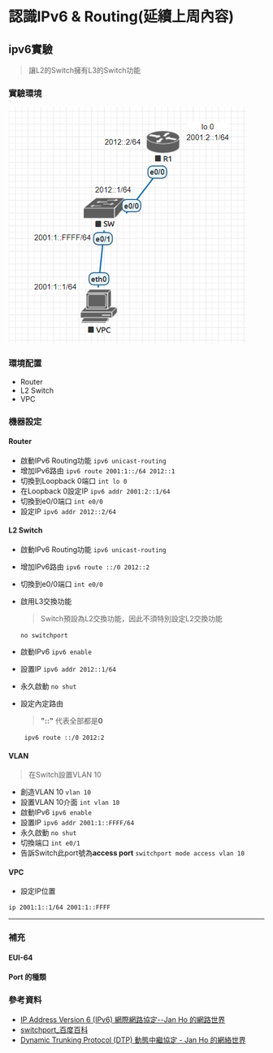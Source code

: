 # 認識IPv6 & Routing(延續上周內容)
## ipv6實驗
>讓L2的Switch擁有L3的Switch功能
### 實驗環境
![1014-01](./20201014/1014-01.png)
### 環境配置
* Router
* L2 Switch
* VPC
### 機器設定
#### Router
* 啟動IPv6 Routing功能
    ```ipv6 unicast-routing```
* 增加IPv6路由
    ```ipv6 route 2001:1::/64 2012::1```
* 切換到Loopback 0端口
    ```int lo 0```
* 在Loopback 0設定IP
    ```ipv6 addr 2001:2::1/64```
* 切換到e0/0端口
    ```int e0/0```
* 設定IP
    ```ipv6 addr 2012::2/64```

#### L2 Switch
* 啟動IPv6 Routing功能
    ```ipv6 unicast-routing```
* 增加IPv6路由
    ```ipv6 route ::/0 2012::2```
* 切換到e0/0端口
    ```int e0/0```
* 啟用L3交換功能
    >Switch預設為L2交換功能，因此不須特別設定L2交換功能

    ```no switchport```
* 啟動IPv6
    ```ipv6 enable```
* 設置IP
    ```ipv6 addr 2012::1/64```
* 永久啟動
    ```no shut```
* 設定內定路由
    > **"::"** 代表全部都是**0**

    ``` ipv6 route ::/0 2012:2```
#### VLAN
> 在Switch設置VLAN 10
* 創造VLAN 10
    ```vlan 10```
* 設置VLAN 10介面
    ```int vlan 10```
* 啟動IPv6
    ```ipv6 enable```
* 設置IP
    ```ipv6 addr 2001:1::FFFF/64```
* 永久啟動
    ```no shut```
* 切換端口
    ```int e0/1```
* 告訴Switch此port號為**access port**
    ```switchport mode access vlan 10```

#### VPC
* 設定IP位置
```sh
ip 2001:1::1/64 2001:1::FFFF
```
---
### 補充
#### EUI-64
#### Port 的種類


### 參考資料
* [IP Address Version 6 (IPv6) 網際網路協定--Jan Ho 的網路世界](https://www.jannet.hk/zh-Hant/post/IP-Address-Version-6-IPv6/)
* [switchport_百度百科](https://baike.baidu.com/item/switchport)
* [Dynamic Trunking Protocol (DTP) 動態中繼協定 - Jan Ho 的網絡世界](https://www.jannet.hk/zh-Hant/post/dynamic-trunking-protocol-dtp/)
